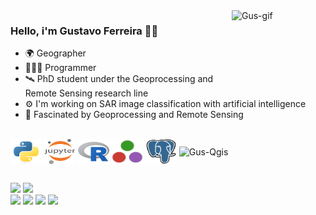 <div>
  <img align="right" alt="Gus-gif" height="120" width="150" src="https://tenor.com/view/soulja-boy-pepe-typing-matrix-codes-gif-13307647.gif">
</div>

### Hello, i'm Gustavo Ferreira 👨🏻

- 🌍 Geographer
- 👨🏻‍💻 Programmer
- 🛰 PhD student under the Geoprocessing and Remote Sensing research line
- ⚙ I'm working on SAR image classification with artificial intelligence
- 🤩 Fascinated by Geoprocessing and Remote Sensing

<div style="display: inline_block"><br>
  <img align="center" alt="Gus-Python" height="40" width="50" src="https://raw.githubusercontent.com/devicons/devicon/master/icons/python/python-original.svg">
  <img align="center" alt="Gus-Jupyter" height="40" width="50" src="https://raw.githubusercontent.com/devicons/devicon/master/icons/jupyter/jupyter-original-wordmark.svg">
  <img align="center" alt="Gus-R" height="40" width="50" src="https://raw.githubusercontent.com/devicons/devicon/master/icons/r/r-original.svg">
  <img align="center" alt="Gus-Julia" height="40" width="50" src="https://raw.githubusercontent.com/devicons/devicon/master/icons/julia/julia-original.svg">
  <img align="center" alt="Gus-Postgre" height="40" width="50" src="https://raw.githubusercontent.com/devicons/devicon/master/icons/postgresql/postgresql-original.svg">
  <img align="center" alt="Gus-Qgis" height="40" width="50" src="https://upload.wikimedia.org/wikipedia/commons/9/91/QGIS_logo_new.svg">
</div>

##

<div>
  <img height="177" src="https://github-readme-stats.vercel.app/api?username=Gustavoohs&show_icons=true&theme=light&include_all_commits=true&count_private=true"/>
  <img height="180" src="https://github-readme-stats.vercel.app/api/top-langs/?username=Gustavoohs&layout=compact&langs_count=16&theme=light"/>
</div>
 
<div>
  <a href="https://www.instagram.com/gustavomassay" target="_blank"><img src="https://img.shields.io/badge/-Instagram-%23E4405F?style=for-the-badge&logo=instagram&logoColor=white" target="_blank"></a>
  <a href="https://www.linkedin.com/in/gustavo-ferreira-221510159/" target="_blank"><img src="https://img.shields.io/badge/-LinkedIn-%230077B5?style=for-the-badge&logo=linkedin&logoColor=white" target="_blank"></a> 
  <a href = "mailto:gustavoohs@gmail.com"><img src="https://img.shields.io/badge/Gmail-D14836?style=for-the-badge&logo=gmail&logoColor=white" target="_blank"></a>
  <a href="https://www.youtube.com/user/guga2203" target="_blank"><img src="https://img.shields.io/badge/YouTube-FF0000?style=for-the-badge&logo=youtube&logoColor=white" target="_blank"></a>
</div>
